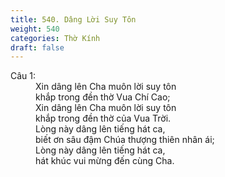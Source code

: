 ```yaml
---
title: 540. Dâng Lời Suy Tôn
weight: 540
categories: Thờ Kính
draft: false
---
```

<dl><dt>Câu 1:</dt><dd data-verse="1">Xin dâng lên Cha muôn lời suy tôn <br/>khắp trong đền thờ Vua Chí Cao; <br/>Xin dâng lên Cha muôn lời suy tôn <br/>khắp trong đền thờ của Vua Trời. <br/>Lòng này dâng lên tiếng hát ca, <br/>biết ơn sâu đậm Chúa thượng thiên nhân ái; <br/>Lòng này dâng lên tiếng hát ca, <br/>hát khúc vui mừng đến cùng Cha. </dd></dl>